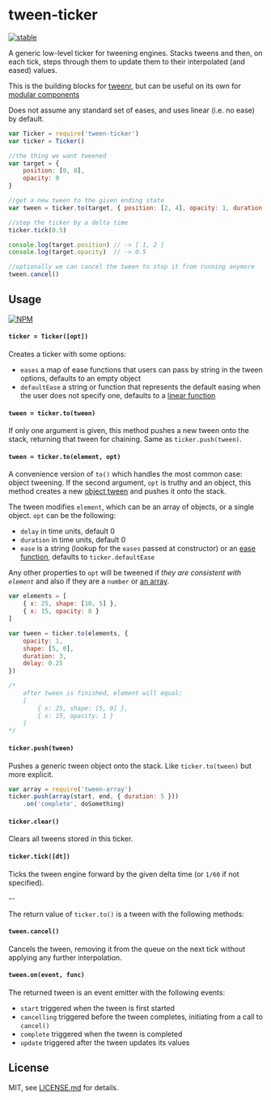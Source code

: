 # tween-ticker

[![stable](http://badges.github.io/stability-badges/dist/stable.svg)](http://github.com/badges/stability-badges)

A generic low-level ticker for tweening engines. Stacks tweens and then, on each tick, steps through them to update them to their interpolated (and eased) values. 

This is the building blocks for [tweenr](https://www.npmjs.org/package/tweenr), but can be useful on its own for [modular components](https://github.com/mattdesl/tweenr/tree/master/test/fancy-box/index.js)

Does not assume any standard set of eases, and uses linear (i.e. no ease) by default.

```js
var Ticker = require('tween-ticker')
var ticker = Ticker()

//the thing we want tweened
var target = {
    position: [0, 0],
    opacity: 0
}

//get a new tween to the given ending state
var tween = ticker.to(target, { position: [2, 4], opacity: 1, duration: 1 })

//step the ticker by a delta time
ticker.tick(0.5)

console.log(target.position) // -> [ 1, 2 ]
console.log(target.opacity)  // -> 0.5

//optionally we can cancel the tween to stop it from running anymore
tween.cancel()
```

## Usage

[![NPM](https://nodei.co/npm/tween-ticker.png)](https://nodei.co/npm/tween-ticker/)

#### `ticker = Ticker([opt])`

Creates a ticker with some options:

- `eases` a map of ease functions that users can pass by string in the tween options, defaults to an empty object
- `defaultEase` a string or function that represents the default easing when the user does not specify one, defaults to a [linear function](https://github.com/mattdesl/eases/blob/master/linear.js)

#### `tween = ticker.to(tween)`

If only one argument is given, this method pushes a new tween onto the stack, returning that tween for chaining. Same as `ticker.push(tween)`. 

#### `tween = ticker.to(element, opt)`

A convenience version of `to()` which handles the most common case: object tweening. If the second argument, `opt` is truthy and an object, this method creates a new [object tween](https://www.npmjs.org/package/tween-objects) and pushes it onto the stack.

The tween modifies `element`, which can be an array of objects, or a single object. `opt` can be the following:

- `delay` in time units, default 0
- `duration` in time units, default 0
- `ease` is a string (lookup for the `eases` passed at constructor) or an [ease function](https://www.npmjs.org/package/eases), defaults to `ticker.defaultEase`

Any other properties to `opt` will be tweened if *they are consistent with `element`* and also if they are a `number` or [an array](https://www.npmjs.org/package/an-array).

```js
var elements = [
    { x: 25, shape: [10, 5] },
    { x: 15, opacity: 0 }
]

var tween = ticker.to(elements, { 
    opacity: 1,
    shape: [5, 0],
    duration: 3,
    delay: 0.25
})

/*
    after tween is finished, element will equal:
    [
        { x: 25, shape: [5, 0] },
        { x: 15, opacity: 1 }
    ]
*/
```

#### `ticker.push(tween)`

Pushes a generic tween object onto the stack. Like `ticker.to(tween)` but more explicit.

```js
var array = require('tween-array')
ticker.push(array(start, end, { duration: 5 }))
    .on('complete', doSomething)
```

#### `ticker.clear()`

Clears all tweens stored in this ticker.

#### `ticker.tick([dt])`

Ticks the tween engine forward by the given delta time (or `1/60` if not specified). 

--

The return value of `ticker.to()` is a tween with the following methods:

#### `tween.cancel()`

Cancels the tween, removing it from the queue on the next tick without applying any further interpolation. 

#### `tween.on(event, func)`

The returned tween is an event emitter with the following events:

- `start` triggered when the tween is first started
- `cancelling` triggered before the tween completes, initiating from a call to `cancel()`
- `complete` triggered when the tween is completed
- `update` triggered after the tween updates its values

## License

MIT, see [LICENSE.md](http://github.com/mattdesl/tween-ticker/blob/master/LICENSE.md) for details.
